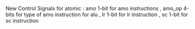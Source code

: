 New Control Signals for atomic : 
amo 1-bit for amo instructions
, amo_op 4-bits for type of amo instruction for alu
, lr 1-bit for lr instruction
, sc 1-bit for sc instruction